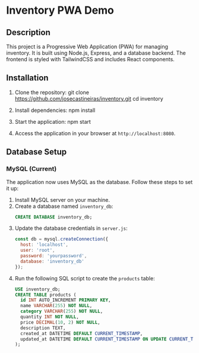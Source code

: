 # Inventory PWA Demo

## Description
This project is a Progressive Web Application (PWA) for managing inventory. It is built using Node.js, Express, and a database backend. The frontend is styled with TailwindCSS and includes React components.

## Installation

1. Clone the repository:
   git clone https://github.com/josecastineiras/inventory.git
   cd inventory


2. Install dependencies:
   npm install


3. Start the application:
   npm start


4. Access the application in your browser at `http://localhost:8080`.

## Database Setup

### MySQL (Current)
The application now uses MySQL as the database. Follow these steps to set it up:

1. Install MySQL server on your machine.
2. Create a database named `inventory_db`:
   ```sql
   CREATE DATABASE inventory_db;
   ```
3. Update the database credentials in `server.js`:
   ```javascript
   const db = mysql.createConnection({
     host: 'localhost',
     user: 'root',
     password: 'yourpassword',
     database: 'inventory_db'
   });
   ```
4. Run the following SQL script to create the `products` table:
   ```sql
   USE inventory_db;
   CREATE TABLE products (
     id INT AUTO_INCREMENT PRIMARY KEY,
     name VARCHAR(255) NOT NULL,
     category VARCHAR(255) NOT NULL,
     quantity INT NOT NULL,
     price DECIMAL(10, 2) NOT NULL,
     description TEXT,
     created_at DATETIME DEFAULT CURRENT_TIMESTAMP,
     updated_at DATETIME DEFAULT CURRENT_TIMESTAMP ON UPDATE CURRENT_TIMESTAMP
   );
   ```
